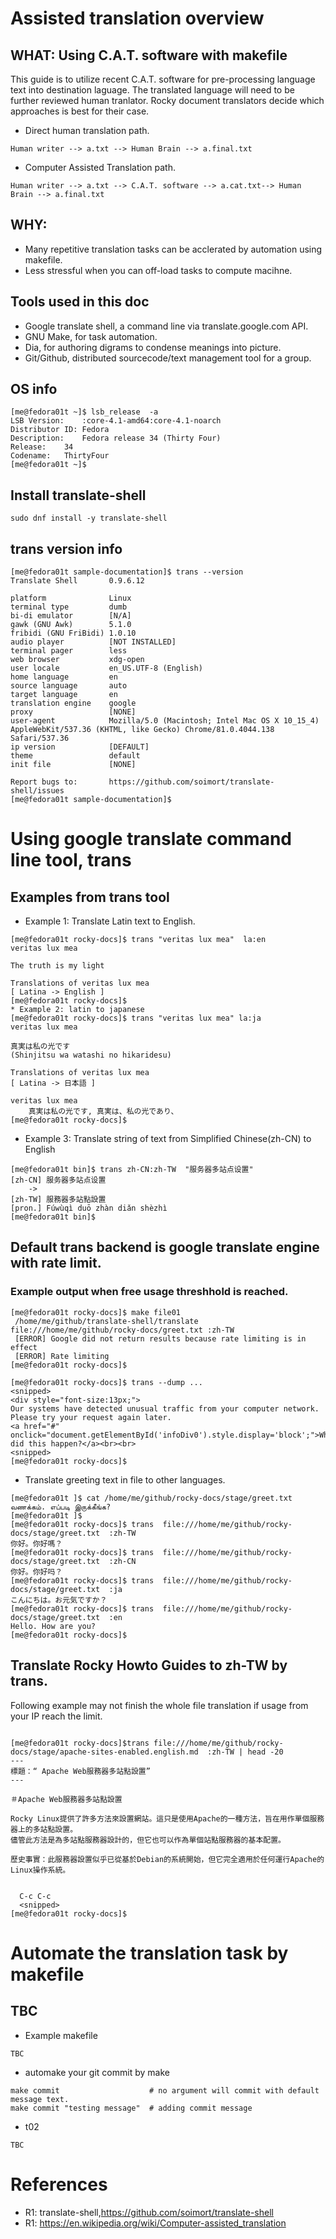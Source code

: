 # Assisted translation overview
## WHAT: Using C.A.T. software with makefile

This guide is to utilize recent C.A.T. software for pre-processing language text into destination laguage.
The translated language will need to be further reviewed  human tranlator.
Rocky document translators decide which approaches is best for their case.

* Direct human translation path.

```
Human writer --> a.txt --> Human Brain --> a.final.txt
```

* Computer Assisted Translation path.

```
Human writer --> a.txt --> C.A.T. software --> a.cat.txt--> Human Brain --> a.final.txt
```

## WHY:

* Many repetitive translation tasks can be acclerated  by automation using makefile.
* Less stressful when you can off-load tasks to compute macihne.

## Tools used in this doc

* Google translate shell, a command line via translate.google.com API.
* GNU Make, for task automation.
* Dia, for authoring digrams to condense meanings into picture.
* Git/Github, distributed sourcecode/text  management tool for a group.

## OS info
```
[me@fedora01t ~]$ lsb_release  -a
LSB Version:	:core-4.1-amd64:core-4.1-noarch
Distributor ID:	Fedora
Description:	Fedora release 34 (Thirty Four)
Release:	34
Codename:	ThirtyFour
[me@fedora01t ~]$ 
```

## Install translate-shell
```
sudo dnf install -y translate-shell
```
## trans version info
```
[me@fedora01t sample-documentation]$ trans --version
Translate Shell       0.9.6.12

platform              Linux
terminal type         dumb
bi-di emulator        [N/A]
gawk (GNU Awk)        5.1.0
fribidi (GNU FriBidi) 1.0.10
audio player          [NOT INSTALLED]
terminal pager        less
web browser           xdg-open
user locale           en_US.UTF-8 (English)
home language         en
source language       auto
target language       en
translation engine    google
proxy                 [NONE]
user-agent            Mozilla/5.0 (Macintosh; Intel Mac OS X 10_15_4) AppleWebKit/537.36 (KHTML, like Gecko) Chrome/81.0.4044.138 Safari/537.36
ip version            [DEFAULT]
theme                 default
init file             [NONE]

Report bugs to:       https://github.com/soimort/translate-shell/issues
[me@fedora01t sample-documentation]$ 

```

# Using google translate command line tool, trans

## Examples from trans tool

* Example 1: Translate Latin text to English.

```
[me@fedora01t rocky-docs]$ trans "veritas lux mea"  la:en 
veritas lux mea

The truth is my light

Translations of veritas lux mea
[ Latina -> English ]
[me@fedora01t rocky-docs]$
* Example 2: latin to japanese
[me@fedora01t rocky-docs]$ trans "veritas lux mea" la:ja
veritas lux mea

真実は私の光です
(Shinjitsu wa watashi no hikaridesu)

Translations of veritas lux mea
[ Latina -> 日本語 ]

veritas lux mea
    真実は私の光です, 真実は、私の光であり、
[me@fedora01t rocky-docs]$ 

```

* Example 3: Translate string of text from Simplified Chinese(zh-CN) to English

```
[me@fedora01t bin]$ trans zh-CN:zh-TW  "服务器多站点设置"
[zh-CN] 服务器多站点设置
    ->
[zh-TW] 服務器多站點設置
[pron.] Fúwùqì duō zhàn diǎn shèzhì
[me@fedora01t bin]$

```

## Default trans backend is google translate engine with rate limit.

### Example output when free usage threshhold is reached.
```
[me@fedora01t rocky-docs]$ make file01
 /home/me/github/translate-shell/translate file:///home/me/github/rocky-docs/greet.txt :zh-TW
 [ERROR] Google did not return results because rate limiting is in effect
 [ERROR] Rate limiting
[me@fedora01t rocky-docs]$

[me@fedora01t rocky-docs]$ trans --dump ...
<snipped>
<div style="font-size:13px;">
Our systems have detected unusual traffic from your computer network.
Please try your request again later.
<a href="#" onclick="document.getElementById('infoDiv0').style.display='block';">Why did this happen?</a><br><br>
<snipped>
[me@fedora01t rocky-docs]$

```

* Translate greeting text in file to other languages.

```
[me@fedora01t ]$ cat /home/me/github/rocky-docs/stage/greet.txt
வணக்கம். எப்படி இருக்கீங்க?
[me@fedora01t ]$
[me@fedora01t rocky-docs]$ trans  file:///home/me/github/rocky-docs/stage/greet.txt  :zh-TW
你好。你好嗎？
[me@fedora01t rocky-docs]$ trans  file:///home/me/github/rocky-docs/stage/greet.txt  :zh-CN
你好。你好吗？
[me@fedora01t rocky-docs]$ trans  file:///home/me/github/rocky-docs/stage/greet.txt  :ja
こんにちは。お元気ですか？
[me@fedora01t rocky-docs]$ trans  file:///home/me/github/rocky-docs/stage/greet.txt  :en
Hello. How are you?
[me@fedora01t rocky-docs]$
```

## Translate Rocky Howto Guides to zh-TW by trans.

Following example may not finish the whole file translation if usage from your IP reach the limit.

```

[me@fedora01t rocky-docs]$trans file:///home/me/github/rocky-docs/stage/apache-sites-enabled.english.md  :zh-TW | head -20
---
標題：“ Apache Web服務器多站點設置”
---

＃Apache Web服務器多站點設置

Rocky Linux提供了許多方法來設置網站。這只是使用Apache的一種方法，旨在用作單個服務器上的多站點設置。
儘管此方法是為多站點服務器設計的，但它也可以作為單個站點服務器的基本配置。

歷史事實：此服務器設置似乎已從基於Debian的系統開始，但它完全適用於任何運行Apache的Linux操作系統。


  C-c C-c
  <snipped>
[me@fedora01t rocky-docs]$ 
```

# Automate the translation task by makefile
## TBC

* Example makefile

```
TBC
```

* automake your git commit by make
```
make commit                    # no argument will commit with default message text.
make commit "testing message"  # adding commit message
```

* t02

```
TBC
```

# References
* R1: translate-shell,https://github.com/soimort/translate-shell
* R1: https://en.wikipedia.org/wiki/Computer-assisted_translation
